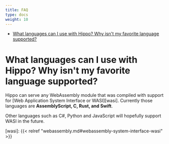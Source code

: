 ```yaml
---
title: FAQ
type: docs
weight: 10
---
```


* [What languages can I use with Hippo? Why isn't my favorite language supported?](#what-languages-can-i-use-with-hippo-why-isnt-my-favorite-language-supported)

# What languages can I use with Hippo? Why isn't my favorite language supported?

Hippo can serve any WebAssembly module that was compiled with support for [Web Application System Interface or WASI][wasi].
Currently those languages are **AssemblyScript, C, Rust, and Swift**.

Other languages such as C#, Python and JavaScript will hopefully support WASI in the future.

[wasi]: {{< relref "webassembly.md#webassembly-system-interface-wasi" >}}
